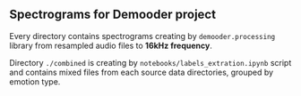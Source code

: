 ## Spectrograms for Demooder project

Every directory contains spectrograms creating by `demooder.processing` library from resampled audio files to **16kHz frequency**.

Directory `./combined` is creating by `notebooks/labels_extration.ipynb` script and contains mixed files from each source data directories, grouped by emotion type.